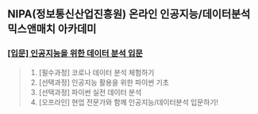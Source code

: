 ## NIPA(정보통신산업진흥원) 온라인 인공지능/데이터분석 믹스앤매치 아카데미
 ### [[입문] 인공지능을 위한 데이터 분석 입문](https://nipa.elice.io/tracks/335/info)

 >1. [필수과정] 코로나 데이터 분석 체험하기
 >2. [선택과정] 인공지능 활용을 위한 파이썬 기초
 >3. [선택과정] 파이썬 실전 데이터 분석
 >4. [오프라인] 현업 전문가와 함께 인공지능/데이터분석 입문하기!
